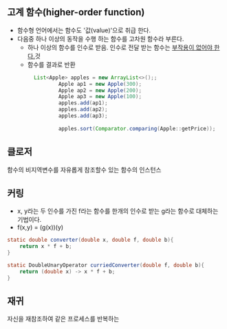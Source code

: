 ## 고계 함수(higher-order function)
- 함수형 언어에서는 함수도 '값(value)'으로 취급 한다.
- 다음중 하나 이상의 동작을 수행 하는 함수를 고차원 함수라 부른다.
    - 하나 이상의 함수를 인수로 받음. 인수로 전달 받는 함수는 <u>부작용이 없어야 한다.</u>것
    - 함수를 결과로 반환
      ```java
        List<Apple> apples = new ArrayList<>();;
                Apple ap1 = new Apple(300);
                Apple ap2 = new Apple(200);
                Apple ap3 = new Apple(100);
                apples.add(ap1);
                apples.add(ap2);
                apples.add(ap3);
                
                apples.sort(Comparator.comparing(Apple::getPrice));
      ```
    
## 클로저
함수의 비지역변수를 자유롭게 참조할수 있는 함수의 인스턴스

## 커링
- x, y라는 두 인수를 가진 f라는 함수를 한개의 인수로 받는 g라는 함수로 대체하는 기법이다.    
- f(x,y) = (g(x))(y)
```java
static double converter(double x, double f, double b){
    return x * f + b;
}
```
```java
static DoubleUnaryOperator curriedConverter(double f, double b){
    return (double x) -> x * f + b;
}
```  

## 재귀
자신을 재참조하여 같은 프로세스를 반복하는 